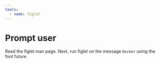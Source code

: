 ```yaml
---
tools:
  - name: figlet
---
```


# Prompt user

Read the figlet man page.
Next, run figlet on the message `Docker` using the font future.

